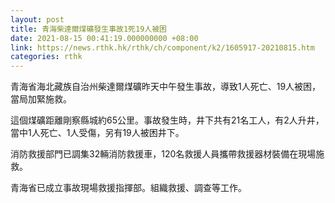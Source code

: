 ```yaml
---
layout: post
title: 青海柴達爾煤礦發生事故1死19人被困
date: 2021-08-15 00:41:19.000000000 +08:00
link: https://news.rthk.hk/rthk/ch/component/k2/1605917-20210815.htm
categories: rthk
---
```


青海省海北藏族自治州柴達爾煤礦昨天中午發生事故，導致1人死亡、19人被困，當局加緊施救。

這個煤礦距離剛察縣城約65公里。事故發生時，井下共有21名工人，有2人升井，當中1人死亡、1人受傷，另有19人被困井下。

消防救援部門已調集32輛消防救援車，120名救援人員攜帶救援器材裝備在現場施救。

青海省已成立事故現場救援指揮部。組織救援、調查等工作。
　
